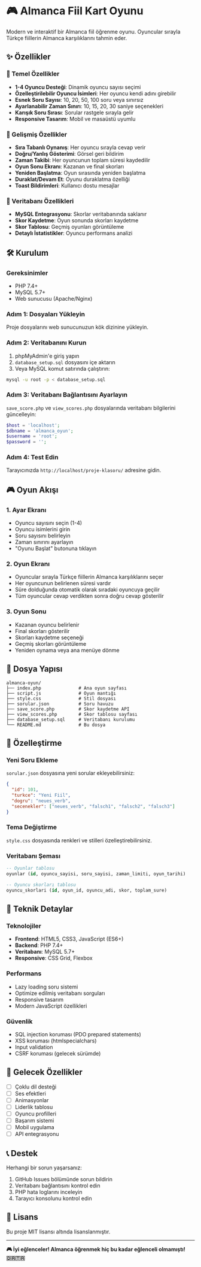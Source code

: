 # 🎮 Almanca Fiil Kart Oyunu

Modern ve interaktif bir Almanca fiil öğrenme oyunu. Oyuncular sırayla Türkçe fiillerin Almanca karşılıklarını tahmin eder.

## ✨ Özellikler

### 🎯 Temel Özellikler
- **1-4 Oyuncu Desteği**: Dinamik oyuncu sayısı seçimi
- **Özelleştirilebilir Oyuncu İsimleri**: Her oyuncu kendi adını girebilir
- **Esnek Soru Sayısı**: 10, 20, 50, 100 soru veya sınırsız
- **Ayarlanabilir Zaman Sınırı**: 10, 15, 20, 30 saniye seçenekleri
- **Karışık Soru Sırası**: Sorular rastgele sırayla gelir
- **Responsive Tasarım**: Mobil ve masaüstü uyumlu

### 🚀 Gelişmiş Özellikler
- **Sıra Tabanlı Oynanış**: Her oyuncu sırayla cevap verir
- **Doğru/Yanlış Gösterimi**: Görsel geri bildirim
- **Zaman Takibi**: Her oyuncunun toplam süresi kaydedilir
- **Oyun Sonu Ekranı**: Kazanan ve final skorları
- **Yeniden Başlatma**: Oyun sırasında yeniden başlatma
- **Duraklat/Devam Et**: Oyunu duraklatma özelliği
- **Toast Bildirimleri**: Kullanıcı dostu mesajlar

### 💾 Veritabanı Özellikleri
- **MySQL Entegrasyonu**: Skorlar veritabanında saklanır
- **Skor Kaydetme**: Oyun sonunda skorları kaydetme
- **Skor Tablosu**: Geçmiş oyunları görüntüleme
- **Detaylı İstatistikler**: Oyuncu performans analizi

## 🛠️ Kurulum

### Gereksinimler
- PHP 7.4+
- MySQL 5.7+
- Web sunucusu (Apache/Nginx)

### Adım 1: Dosyaları Yükleyin
Proje dosyalarını web sunucunuzun kök dizinine yükleyin.

### Adım 2: Veritabanını Kurun
1. phpMyAdmin'e giriş yapın
2. `database_setup.sql` dosyasını içe aktarın
3. Veya MySQL komut satırında çalıştırın:
```bash
mysql -u root -p < database_setup.sql
```

### Adım 3: Veritabanı Bağlantısını Ayarlayın
`save_score.php` ve `view_scores.php` dosyalarında veritabanı bilgilerini güncelleyin:
```php
$host = 'localhost';
$dbname = 'almanca_oyun';
$username = 'root';
$password = '';
```

### Adım 4: Test Edin
Tarayıcınızda `http://localhost/proje-klasoru/` adresine gidin.

## 🎮 Oyun Akışı

### 1. Ayar Ekranı
- Oyuncu sayısını seçin (1-4)
- Oyuncu isimlerini girin
- Soru sayısını belirleyin
- Zaman sınırını ayarlayın
- "Oyunu Başlat" butonuna tıklayın

### 2. Oyun Ekranı
- Oyuncular sırayla Türkçe fiillerin Almanca karşılıklarını seçer
- Her oyuncunun belirlenen süresi vardır
- Süre dolduğunda otomatik olarak sıradaki oyuncuya geçilir
- Tüm oyuncular cevap verdikten sonra doğru cevap gösterilir

### 3. Oyun Sonu
- Kazanan oyuncu belirlenir
- Final skorları gösterilir
- Skorları kaydetme seçeneği
- Geçmiş skorları görüntüleme
- Yeniden oynama veya ana menüye dönme

## 📁 Dosya Yapısı

```
almanca-oyun/
├── index.php              # Ana oyun sayfası
├── script.js              # Oyun mantığı
├── style.css              # Stil dosyası
├── sorular.json           # Soru havuzu
├── save_score.php         # Skor kaydetme API
├── view_scores.php        # Skor tablosu sayfası
├── database_setup.sql     # Veritabanı kurulumu
└── README.md              # Bu dosya
```

## 🎨 Özelleştirme

### Yeni Soru Ekleme
`sorular.json` dosyasına yeni sorular ekleyebilirsiniz:
```json
{
  "id": 101,
  "turkce": "Yeni Fiil",
  "dogru": "neues_verb",
  "secenekler": ["neues_verb", "falsch1", "falsch2", "falsch3"]
}
```

### Tema Değiştirme
`style.css` dosyasında renkleri ve stilleri özelleştirebilirsiniz.

### Veritabanı Şeması
```sql
-- Oyunlar tablosu
oyunlar (id, oyuncu_sayisi, soru_sayisi, zaman_limiti, oyun_tarihi)

-- Oyuncu skorları tablosu
oyuncu_skorlari (id, oyun_id, oyuncu_adi, skor, toplam_sure)
```

## 🔧 Teknik Detaylar

### Teknolojiler
- **Frontend**: HTML5, CSS3, JavaScript (ES6+)
- **Backend**: PHP 7.4+
- **Veritabanı**: MySQL 5.7+
- **Responsive**: CSS Grid, Flexbox

### Performans
- Lazy loading soru sistemi
- Optimize edilmiş veritabanı sorguları
- Responsive tasarım
- Modern JavaScript özellikleri

### Güvenlik
- SQL injection koruması (PDO prepared statements)
- XSS koruması (htmlspecialchars)
- Input validation
- CSRF koruması (gelecek sürümde)

## 🚀 Gelecek Özellikler

- [ ] Çoklu dil desteği
- [ ] Ses efektleri
- [ ] Animasyonlar
- [ ] Liderlik tablosu
- [ ] Oyuncu profilleri
- [ ] Başarım sistemi
- [ ] Mobil uygulama
- [ ] API entegrasyonu

## 📞 Destek

Herhangi bir sorun yaşarsanız:
1. GitHub Issues bölümünde sorun bildirin
2. Veritabanı bağlantısını kontrol edin
3. PHP hata loglarını inceleyin
4. Tarayıcı konsolunu kontrol edin

## 📄 Lisans

Bu proje MIT lisansı altında lisanslanmıştır.

---

**🎮 İyi eğlenceler! Almanca öğrenmek hiç bu kadar eğlenceli olmamıştı! 🇩🇷🇹🇷** 
